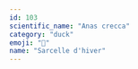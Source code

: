 ```yaml
---
id: 103
scientific_name: "Anas crecca"
category: "duck"
emoji: "🦆"
name: "Sarcelle d'hiver"
---
```

